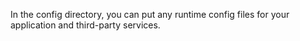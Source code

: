 In the config directory, you can put any runtime config files for your application and third-party services.
